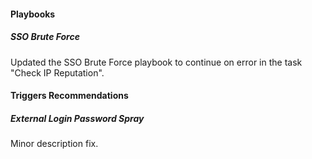 #### Playbooks

##### SSO Brute Force

Updated the SSO Brute Force playbook to continue on error in the task "Check IP Reputation".

#### Triggers Recommendations

##### External Login Password Spray

Minor description fix.
